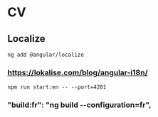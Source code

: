 # CV
## Localize
`ng add @angular/localize`
### https://lokalise.com/blog/angular-i18n/
`npm run start:en -- --port=4201`
### "build:fr": "ng build --configuration=fr",